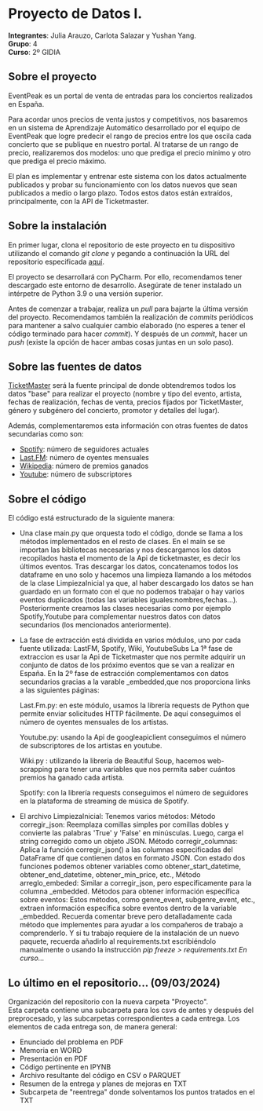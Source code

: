  # Proyecto de Datos I.
 
__Integrantes__: Julia Arauzo, Carlota Salazar y Yushan Yang. \
__Grupo__: 4 \
__Curso__: 2º GIDIA

## Sobre el proyecto
EventPeak es un portal de venta de entradas para los conciertos realizados en España. 

Para acordar unos precios de venta justos y competitivos, nos basaremos en un sistema de Aprendizaje Automático desarrollado por el equipo de EventPeak que logre predecir el rango de precios entre los que oscila cada concierto que se publique en nuestro portal. Al tratarse de un rango de precio, realizaremos dos modelos: uno que prediga el precio mínimo y otro que prediga el precio máximo.

El plan es implementar y entrenar este sistema con los datos actualmente publicados y probar su funcionamiento con los datos nuevos que sean publicados a medio o largo plazo.
Todos estos datos están extraídos, principalmente, con la API de Ticketmaster.

## Sobre la instalación
En primer lugar, clona el repositorio de este proyecto en tu dispositivo utilizando el comando _git clone_ y pegando a continuación la URL del repositorio especificada [aquí](https://github.com/yushyng/proyecto_aa.git).

El proyecto se desarrollará con PyCharm. Por ello, recomendamos tener descargado este entorno de desarrollo. Asegúrate de tener instalado un intérpetre de Python 3.9 o una versión superior.

Antes de comenzar a trabajar, realiza un _pull_ para bajarte la última versión del proyecto. Recomendamos también la realización de _commits_ periódicos para mantener a salvo cualquier cambio elaborado (no esperes a tener el código terminado para hacer _commit_). Y después de un _commit_, hacer un _push_ (existe la opción de hacer ambas cosas juntas en un solo paso).

## Sobre las fuentes de datos
[TicketMaster](https://www.ticketmaster.es/?utm_source=TM-google&utm_medium=cpc&utm_campaign=co:ES+%7C+an:Pure+Brand+%7C+obj:Sales+%7C+chl:Gb+%7C+cat:Branded+%7C+bud:TM+%7C+a:B1+%7C+tp:TMES+%7C+pn:+%7C+p:+%7C+ag:+%7C+fc:Manual+%7C+lc:ES&utm_content=paid&awtrc=true&utm_source=TM-google&camefrom=%7B%7Bcampaign.name%7D%7D&awtrc=true&gad_source=1&gclid=CjwKCAjwzN-vBhAkEiwAYiO7oNkvHFfNBeLpD6kto_Xb09hfWnR9rEUHBd3_2zWZUXSMJfMmf59B8BoCDlwQAvD_BwE&gclsrc=aw.ds) será la fuente principal de donde obtendremos todos los datos "base" para realizar el proyecto (nombre y tipo del evento, artista, fechas de realización, fechas de venta, precios fijados por TicketMaster, género y subgénero del concierto, promotor y detalles del lugar). 

Además, complementaremos esta información con otras fuentes de datos secundarias como son:
- [Spotify](https://open.spotify.com/intl-es): número de seguidores actuales
- [Last.FM](https://www.last.fm/es/): número de oyentes mensuales
- [Wikipedia](https://es.wikipedia.org/wiki/Wikipedia:Portada): número de premios ganados
- [Youtube](https://www.youtube.com/): número de subscriptores


## Sobre el código
El código está estructurado de la siguiente manera:
- Una clase main.py que orquesta todo el código, donde se llama a los métodos implementados en el resto de clases.
   En el main se se importan las bibliotecas necesarias y nos descargamos los datos recopilados hasta el momento de la Api de ticketmaster, es decir los últimos eventos.
   Tras descargar los datos, concatenamos todos los dataframe en uno solo y hacemos una limpieza llamando a los métodos de la clase LimpiezaInicial ya que, al haber descargado los 
   datos se han guardado en un formato con el que no podemos trabajar o hay varios eventos duplicados (todas las variables iguales:nombres,fechas...).
   Posteriormente creamos las clases necesarias como por ejemplo Spotify,Youtube para complementar nuestros datos con datos secundarios (los mencionados anteriormente).
- La fase de extracción está dividida en varios módulos, uno por cada fuente utilizada: LastFM, Spotify, Wiki, YoutubeSubs
  La 1ª fase de extraccion es usar la Api de Ticketmaster que nos permite adquirir un conjunto de datos de los próximo eventos que se van a realizar en España.
  En la 2º fase de estracción complementamos con datos secundarios gracias a la varable _embedded,que nos proporciona links a las siguientes páginas:
  
  Last.Fm.py: en este módulo, usamos la librería requests de Python que permite enviar solicitudes HTTP fácilmente. De aquí conseguimos el número de oyentes mensuales de los artistas.
  
  Youtube.py: usando la Api de googleapiclient conseguimos el número de subscriptores de los artistas en youtube.
  
  Wiki.py : utilizando la librería de Beautiful Soup, hacemos web-scrapping para tener una variables que nos permita saber cuántos premios ha ganado cada artista.
  
  Spotify: con la librería requests conseguimos el número de seguidores en la plataforma de streaming de música de Spotify.
  
- El archivo LimpiezaInicial:
  Tenemos varios métodos:
  Método corregir_json: Reemplaza comillas simples por comillas dobles y convierte las palabras 'True' y 'False' en minúsculas. Luego, carga el string corregido como un objeto JSON.
  Método corregir_columnas: Aplica la función corregir_json() a las columnas especificadas del DataFrame df que contienen datos en formato JSON.
  Con estado dos funciones podemos obtener variables como obtener_start_datetime, obtener_end_datetime, obtener_min_price, etc., 
  Método arreglo_embeded: Similar a corregir_json, pero específicamente para la columna _embedded.
  Métodos para obtener información específica sobre eventos: Estos métodos, como genre_event, subgenre_event, etc., extraen información específica sobre eventos dentro de la variable     _embedded.
Recuerda comentar breve pero detalladamente cada método que implementes para ayudar a los compañeros de trabajo a comprenderlo.
Y si tu trabajo requiere de la instalación de un nuevo paquete, recuerda añadirlo al requirements.txt escribiéndolo manualmente o usando la instrucción _pip freeze > requirements.txt_
_En curso..._

## Lo último en el repositorio... (09/03/2024)
Organización del repositorio con la nueva carpeta "Proyecto". \
Esta carpeta contiene una subcarpeta para los csvs de antes y después del preprocesado, y las subcarpetas correspondientes a cada entrega.
Los elementos de cada entrega son, de manera general:
 - Enunciado del problema en PDF
 - Memoria en WORD
 - Presentación en PDF
 - Código pertinente en IPYNB
 - Archivo resultante del código en CSV o PARQUET
 - Resumen de la entrega y planes de mejoras en TXT
 - Subcarpeta de "reentrega" donde solventamos los puntos tratados en el TXT
